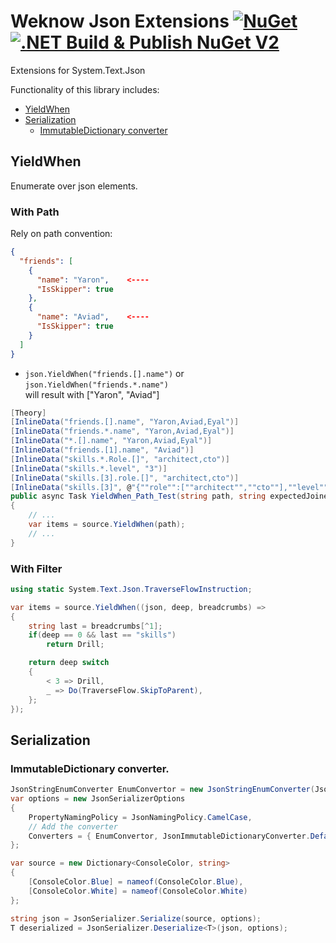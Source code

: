 # Weknow Json Extensions  [![NuGet](https://img.shields.io/nuget/v/Weknow.Text.Json.Extensions.svg)](https://www.nuget.org/packages/Weknow.Text.Json.Extensions/) [![.NET Build & Publish NuGet V2](https://github.com/weknow-network/Weknow-Json-Extensions/actions/workflows/build-publish.yml/badge.svg)](https://github.com/weknow-network/Weknow-Json-Extensions/actions/workflows/build-publish.yml)
Extensions for System.Text.Json 

Functionality of this library includes:

- [YieldWhen](#YieldWhen)
- [Serialization](#Serialization)
  - [ImmutableDictionary converter](#ImmutableDictionary-converter)

## YieldWhen 

Enumerate over json elements.

### With Path

Rely on path convention:

``` json
{
  "friends": [
    {
      "name": "Yaron",    <----
      "IsSkipper": true
    },
    {
      "name": "Aviad",    <----
      "IsSkipper": true
    }
  ]
}
```

- `json.YieldWhen("friends.[].name")` or  
  `json.YieldWhen("friends.*.name")`  
  will result with ["Yaron", "Aviad"] 


``` cs
[Theory]
[InlineData("friends.[].name", "Yaron,Aviad,Eyal")]
[InlineData("friends.*.name", "Yaron,Aviad,Eyal")]
[InlineData("*.[].name", "Yaron,Aviad,Eyal")]
[InlineData("friends.[1].name", "Aviad")]
[InlineData("skills.*.Role.[]", "architect,cto")]
[InlineData("skills.*.level", "3")]
[InlineData("skills.[3].role.[]", "architect,cto")]
[InlineData("skills.[3]", @"{""role"":[""architect"",""cto""],""level"":3}")]
public async Task YieldWhen_Path_Test(string path, string expectedJoined)
{
    // ...
    var items = source.YieldWhen(path);
    // ...
}
```

### With Filter

``` cs
using static System.Text.Json.TraverseFlowInstruction;

var items = source.YieldWhen((json, deep, breadcrumbs) =>
{
    string last = breadcrumbs[^1];
    if(deep == 0 && last == "skills")
        return Drill;

    return deep switch
    {
        < 3 => Drill,
        _ => Do(TraverseFlow.SkipToParent),
    };
});
```

## Serialization

### ImmutableDictionary converter.

``` csharp
JsonStringEnumConverter EnumConvertor = new JsonStringEnumConverter(JsonNamingPolicy.CamelCase);
var options = new JsonSerializerOptions
{
    PropertyNamingPolicy = JsonNamingPolicy.CamelCase,
    // Add the converter
    Converters = { EnumConvertor, JsonImmutableDictionaryConverter.Default }
};

var source = new Dictionary<ConsoleColor, string> 
{
    [ConsoleColor.Blue] = nameof(ConsoleColor.Blue),
    [ConsoleColor.White] = nameof(ConsoleColor.White)
};

string json = JsonSerializer.Serialize(source, options);
T deserialized = JsonSerializer.Deserialize<T>(json, options);

```

